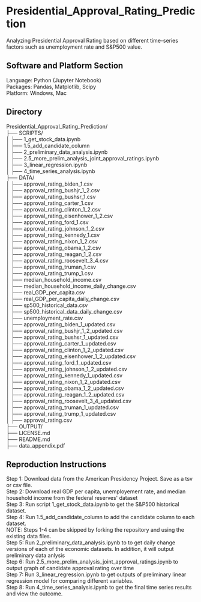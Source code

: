 # Presidential_Approval_Rating_Prediction
Analyzing Presidential Approval Rating based on different time-series factors such as unemployment rate and S&amp;P500 value.

## Software and Platform Section
Language: Python (Jupyter Notebook) <br>
Packages: Pandas, Matplotlib, Scipy <br>
Platform: Windows, Mac <br>

## Directory
Presidential_Approval_Rating_Prediction/ <br>
├── SCRIPTS/ <br>
│   ├── 1_get_stock_data.ipynb <br>
│   ├── 1.5_add_candidate_column <br>
│   ├── 2_preliminary_data_analysis.ipynb <br>
│   ├── 2.5_more_prelim_analysis_joint_approval_ratings.ipynb <br>
│   ├── 3_linear_regression.ipynb <br>
│   ├── 4_time_series_analysis.ipynb <br>
├── DATA/ <br>
│   ├── approval_rating_biden_1.csv <br>
│   ├── approval_rating_bushjr_1_2.csv <br>
│   ├── approval_rating_bushsr_1.csv <br>
│   ├── approval_rating_carter_1.csv <br>
│   ├── approval_rating_clinton_1_2.csv <br>
│   ├── approval_rating_eisenhower_1_2.csv <br>
│   ├── approval_rating_ford_1.csv <br>
│   ├── approval_rating_johnson_1_2.csv <br>
│   ├── approval_rating_kennedy_1.csv <br>
│   ├── approval_rating_nixon_1_2.csv <br>
│   ├── approval_rating_obama_1_2.csv <br>
│   ├── approval_rating_reagan_1_2.csv <br>
│   ├── approval_rating_roosevelt_3_4.csv <br>
│   ├── approval_rating_truman_1.csv <br>
│   ├── approval_rating_trump_1.csv <br>
│   ├── median_household_income.csv <br>
│   ├── median_household_income_daily_change.csv <br>
│   ├── real_GDP_per_capita.csv <br>
│   ├── real_GDP_per_capita_daily_change.csv <br>
│   ├── sp500_historical_data.csv <br>
│   ├── sp500_historical_data_daily_change.csv <br>
│   ├── unemployment_rate.csv <br>
│   ├── approval_rating_biden_1_updated.csv <br>
│   ├── approval_rating_bushjr_1_2_updated.csv <br>
│   ├── approval_rating_bushsr_1_updated.csv <br>
│   ├── approval_rating_carter_1_updated.csv <br>
│   ├── approval_rating_clinton_1_2_updated.csv <br>
│   ├── approval_rating_eisenhower_1_2_updated.csv <br>
│   ├── approval_rating_ford_1_updated.csv <br>
│   ├── approval_rating_johnson_1_2_updated.csv <br>
│   ├── approval_rating_kennedy_1_updated.csv <br>
│   ├── approval_rating_nixon_1_2_updated.csv <br>
│   ├── approval_rating_obama_1_2_updated.csv <br>
│   ├── approval_rating_reagan_1_2_updated.csv <br>
│   ├── approval_rating_roosevelt_3_4_updated.csv <br>
│   ├── approval_rating_truman_1_updated.csv <br>
│   ├── approval_rating_trump_1_updated.csv <br>
│   ├── approval_rating.csv <br>
├── OUTPUT/ <br>
├── LICENSE.md <br>
├── README.md <br>
├── data_appendix.pdf <br>

## Reproduction Instructions

Step 1: Download data from the American Presidency Project. Save as a tsv or csv file.  <br>
Step 2: Download real GDP per capita, unemployement rate, and median household income from the federal reserves' dataset  <br>
Step 3: Run script 1_get_stock_data.ipynb to get the S&P500 historical dataset.  <br>
Step 4: Run 1.5_add_candidate_column to add the candidate column to each dataset.  <br>
NOTE: Steps 1-4 can be skipped by forking the repository and using the existing data files. <br>
Step 5: Run 2_preliminary_data_analysis.ipynb to to get daily change versions of each of the economic datasets. In addition, it will output preliminary data anlysis  <br>
Step 6: Run 2.5_more_prelim_analysis_joint_approval_ratings.ipynb to output graph of candidate approval rating over time  <br>
Step 7: Run 3_linear_regression.ipynb to get outputs of preliminary linear regression model for comparing different variables. <br>
Step 8: Run 4_time_series_analysis.ipynb to get the final time series results and view the outcome. <br>
